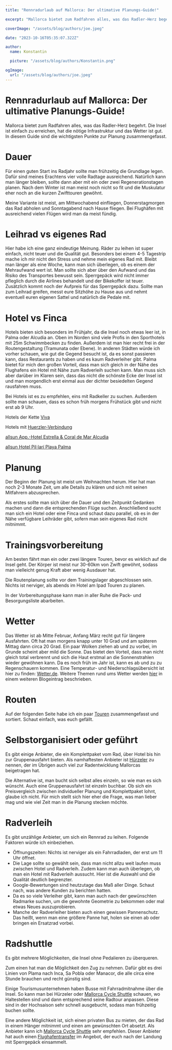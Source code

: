 ```yaml
---
title: "Rennradurlaub auf Mallorca: Der ultimative Planungs-Guide!"

excerpt: "Mallorca bietet zum Radfahren alles, was das Radler-Herz begehrt. Die Insel ist einfach zu erreichen, hat die nötige Infrastruktur und das Wetter ist gut. In diesem Guide sind die wichtigsten Punkte zur Planung zusammengefasst."

coverImage: "/assets/blog/authors/joe.jpeg"

date: "2023-10-16T05:35:07.322Z"

author:
  name: Konstantin

  picture: "/assets/blog/authors/Konstantin.png"

ogImage:
  url: "/assets/blog/authors/joe.jpeg"
---
```


# Rennradurlaub auf Mallorca: Der ultimative Planungs-Guide!

Mallorca bietet zum Radfahren alles, was das Radler-Herz begehrt. Die Insel ist einfach zu erreichen, hat die nötige Infrastruktur und das Wetter ist gut. In diesem Guide sind die wichtigsten Punkte zur Planung zusammengefasst.

# Dauer

Für einen guten Start ins Radjahr sollte man frühzeitig die Grundlage legen. Dafür sind meines Erachtens vier volle Radtage ausreichend. Natürlich kann man länger bleiben, sollte dann aber mit ein oder zwei Regenerationstagen planen. Nach dem Winter ist man meist noch nicht so fit und die Muskulatur eher noch an die kurzen Zwifttouren gewöhnt.

Meine Variante ist meist, am Mittwochabend einfliegen, Donnerstagmorgen das Rad abholen und Sonntagabend nach Hause fliegen. Bei Flughäfen mit ausreichend vielen Flügen wird man da meist fündig.

# Leihrad vs eigenes Rad

Hier habe ich eine ganz eindeutige Meinung. Räder zu leihen ist super einfach, nicht teuer und die Qualität gut. Besonders bei einem 4-5 Tagestrip mache ich mir nicht den Stress und nehme mein eigenes Rad mit. Bleibt man länger als eine Woche, kann man sich überlegen, ob es einem der Mehraufwand wert ist. Man sollte sich aber über den Aufwand und das Risiko des Transportes bewusst sein. Sperrgepäck wird nicht immer pfleglich durch die Airlines behandelt und der Bikekoffer ist teuer. Zusätzlich kommt noch der Aufpreis für das Sperrgepäck dazu. Sollte man zum Leihrad greifen, messt eure Sitzhöhe zu Hause aus und nehmt eventuell euren eigenen Sattel und natürlich die Pedale mit.

# Hotel vs Finca

Hotels bieten sich besonders im Frühjahr, da die Insel noch etwas leer ist, in Palma oder Alcudia an. Oben im Norden sind viele Profis in den Sporthotels mit 25m Schwimmbecken zu finden. Außerdem ist man hier recht frei in der Routengestaltung (Tramunata oder Ebene). In anderen Städten würde ich vorher schauen, wie gut die Gegend besucht ist, da es sonst passieren kann, dass Restaurants zu haben und es kaum Radverleiher gibt. Palma bietet für mich den großen Vorteil, dass man sich gleich in der Nähe des Flughafens ein Hotel mit Nähe zum Radverleih suchen kann. Man muss sich aber darüber im Klaren sein, dass das nicht die schönste Ecke der Insel ist und man morgendlich erst einmal aus der dichter besiedelten Gegend rausfahren muss.

Bei Hotels ist es zu empfehlen, eins mit Radkeller zu suchen. Außerdem sollte man schauen, dass es schon früh morgens Frühstück gibt und nicht erst ab 9 Uhr.

Hotels der Kette [Viva](https://www.hotelsviva.com/de/viva-cycling/)

Hotels mit [Huerzler-Verbindung](https://www.huerzeler.com/de/inspiration/stationen-und-hotels/hotels)

[allsun App.-Hotel Estrella & Coral de Mar Alcudia](https://www.alltours.de/hotels/allsun-hotel-estrella-coral-de-mar-resort-spa-mallorca-pmi536.html?awc=14134_1696345134_4d547c861e374e18f6caf065c25ef26e)

[allsun Hotel Pil·larí Playa Palma](https://www.alltours.de/hotels/allsun-pil-lari-playa-mallorca-pmi50.html?awc=14134_1696345319_821acc716384f08028d906d738aa2456)

# Planung

Der Beginn der Planung ist meist um Weihnachten herum. Hier hat man noch 2-3 Monate Zeit, um alle Details zu klären und sich mit seinen Mitfahrern abzusprechen.

Als erstes sollte man sich über die Dauer und den Zeitpunkt Gedanken machen und dann die entsprechenden Flüge suchen. Anschließend sucht man sich ein Hotel oder eine Finca und schaut dazu parallel, ob es in der Nähe verfügbare Leihräder gibt, sofern man sein eigenes Rad nicht mitnimmt.

# Trainingsvorbereitung

Am besten fährt man ein oder zwei längere Touren, bevor es wirklich auf die Insel geht. Der Körper ist meist nur 30-60km von Zwift gewöhnt, sodass man vielleicht genug Kraft aber wenig Ausdauer hat.

Die Routenplanung sollte vor dem Trainingslager abgeschlossen sein. Nichts ist nerviger, als abends im Hotel am Ipad Touren zu planen.

In der Vorbereitungsphase kann man in aller Ruhe die Pack- und Besorgungsliste abarbeiten.

# Wetter

Das Wetter ist ab Mitte Februar, Anfang März recht gut für längere Ausfahrten. Oft hat man morgens knapp unter 10 Grad und am späteren Mittag dann circa 20 Grad. Ein paar Wolken ziehen ab und zu vorbei, im Grunde scheint aber mild die Sonne. Das bietet den Vorteil, dass man nicht gleich total verbrennt und sich die Haut erstmal an die Sonnenstrahlen wieder gewöhnen kann. Da es noch früh im Jahr ist, kann es ab und zu zu Regenschauern kommen. Eine Temperatur- und Niederschlagsübersicht ist hier zu finden: [Wetter.de](https://www.wetter.de/klima/europa/spanien/mallorca-r32.html). Weitere Themen rund ums Wetter werden [hier](https://www.customcyclingtracks.com/posts/Wetter) in einem weiteren Blogeintrag beschrieben.

# Routen

Auf der folgenden Seite habe ich ein paar [Touren](https://www.customcyclingtracks.com/maps) zusammengefasst und sortiert. Schaut einfach, was euch gefällt.

# Selbstorganisiert oder geführt

Es gibt einige Anbieter, die ein Komplettpaket vom Rad, über Hotel bis hin zur Gruppenausfahrt bieten. Als namhaftesten Anbieter ist [Hürzeler](https://www.huerzeler.com/de/inspiration/stationen-und-hotels/mallorca) zu nennen, der im Übrigen auch viel zur Radentwicklung Mallorcas beigetragen hat.

Die Alternative ist, man bucht sich selbst alles einzeln, so wie man es sich wünscht. Auch eine Gruppenausfahrt ist einzeln buchbar. Ob sich ein Preisvergleich zwischen individueller Planung und Komplettpaket lohnt, glaube ich nicht. Für mich stellt sich hier eher die Frage, was man lieber mag und wie viel Zeit man in die Planung stecken möchte.

# Radverleih

Es gibt unzählige Anbieter, um sich ein Rennrad zu leihen. Folgende Faktoren würde ich einbeziehen.

- Öffnungszeiten: Nichts ist nerviger als ein Fahrradladen, der erst um 11 Uhr öffnet.
- Die Lage sollte so gewählt sein, dass man nicht allzu weit laufen muss zwischen Hotel und Radverleih. Zudem kann man auch überlegen, ob man ein Hotel mit Radverleih aussucht. Hier ist die Auswahl und die Qualität deutlich begrenzter.
- Google-Bewertungen sind heutzutage das Maß aller Dinge. Schaut nach, was andere Kunden zu berichten hatten.
- Da es so viele Verleiher gibt, kann man auch nach der gewünschten Radmarke suchen, um die gewohnte Geometrie zu bekommen oder mal etwas Neues auszuprobieren.
- Manche der Radverleiher bieten auch einen gewissen Pannenschutz. Das heißt, wenn man eine größere Panne hat, holen sie einen ab oder bringen ein Ersatzrad vorbei.

# Radshuttle

Es gibt mehrere Möglichkeiten, die Insel ohne Pedalieren zu überqueren.

Zum einen hat man die Möglichkeit den Zug zu nehmen. Dafür gibt es drei Linien von Plama nach Inca, Sa Pobla oder Manacor, die alle circa eine Stunde brauchen und recht günstig sind.

Einige Tourismusunternehmen haben Busse mit Fahrradmitnahme über die Insel. So kann man bei Hürzeler oder [Mallorca Cycle Shuttle](https://www.mallorcacycleshuttle.co.uk/shop.html/Departure-towns-c28971057) schauen, wo Haltestellen sind und dann entsprechend seine Radtour anpassen. Diese sind in der Hochsaison sehr schnell ausgebucht, sodass man frühzeitig buchen sollte.

Eine andere Möglichkeit ist, sich einen privaten Bus zu mieten, der das Rad in einem Hänger mitnimmt und einen am gewünschten Ort absetzt. Als Anbieter kann ich [Mallorca Cycle Shuttle](https://www.mallorcacycleshuttle.co.uk/) sehr empfehlen. Dieser Anbieter hat auch einen [Flughafentransfer](https://www.mallorcacycleshuttle.co.uk/mallorca-airport-transfers.html) im Angebot, der euch nach der Landung mit Sperrgepäck einsammelt.

